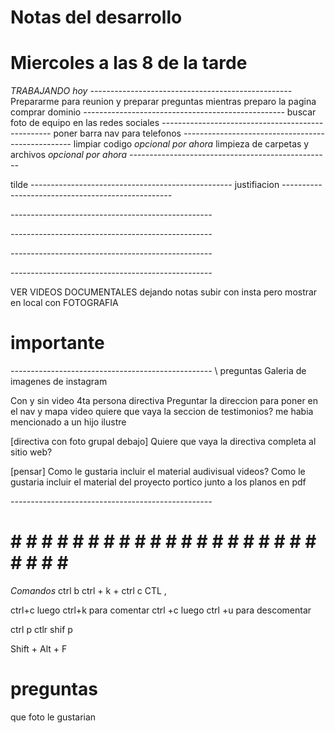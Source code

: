 # Notas del desarrollo
# Miercoles a las 8 de la tarde  
*TRABAJANDO hoy*
*--------------------------------------------------*
Prepararme para reunion y preparar preguntas mientras
preparo la pagina
comprar dominio
*--------------------------------------------------*
buscar foto de equipo en las redes sociales
*--------------------------------------------------*
poner barra nav para telefonos 
*--------------------------------------------------*
limpiar codigo *opcional por ahora*
limpieza de carpetas y archivos *opcional por ahora*
*--------------------------------------------------*


tilde
*--------------------------------------------------*
justifiacion
*--------------------------------------------------*

*--------------------------------------------------*

*--------------------------------------------------*

*--------------------------------------------------*

*--------------------------------------------------*


VER VIDEOS DOCUMENTALES dejando notas
subir con insta pero mostrar en local con FOTOGRAFIA

# importante 


*--------------------------------------------------*
\\ preguntas
Galeria de imagenes de instagram 


Con y sin video 
4ta persona directiva
Preguntar la direccion para poner en el nav y mapa
video 
quiere que vaya la seccion de testimonios?
me habia mencionado a un hijo ilustre

[directiva con foto grupal debajo] 
Quiere que vaya la directiva completa al sitio web?

[pensar]
Como le gustaria incluir el material audivisual videos?
Como le gustaria incluir el material del proyecto portico junto a los
planos en pdf 




*--------------------------------------------------*
# # # # # # # # # # # # # # # # # # # # # # # # # #



*Comandos*
ctrl b
ctrl + k + ctrl c
CTL ,

ctrl+c luego ctrl+k para comentar
ctrl +c luego ctrl +u para descomentar

ctrl p
ctlr shif p

Shift + Alt + F


# preguntas
que foto le gustarian